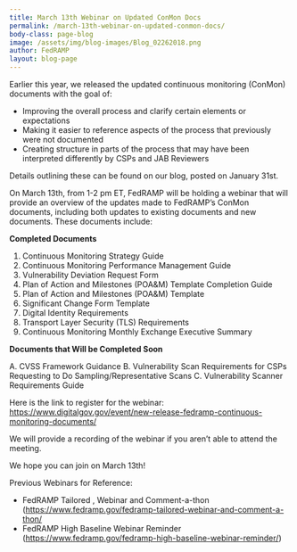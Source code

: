 ```yaml
---
title: March 13th Webinar on Updated ConMon Docs
permalink: /march-13th-webinar-on-updated-conmon-docs/
body-class: page-blog
image: /assets/img/blog-images/Blog_02262018.png
author: FedRAMP
layout: blog-page
---
```

Earlier this year, we released the updated continuous monitoring (ConMon) documents with the goal of: 

* Improving the overall process and clarify certain elements or expectations
* Making it easier to reference aspects of the process that previously were not documented
* Creating structure in parts of the process that may have been interpreted differently by CSPs and JAB Reviewers

Details outlining these can be found on our blog, posted on January 31st.

On March 13th, from 1-2 pm ET, FedRAMP will be holding a webinar that will provide an overview of the updates made to FedRAMP’s ConMon documents, including both updates to existing documents and new documents. These documents include:

**Completed Documents**
1. Continuous Monitoring Strategy Guide
2. Continuous Monitoring Performance Management Guide
3. Vulnerability Deviation Request Form
4. Plan of Action and Milestones (POA&M) Template Completion Guide
5. Plan of Action and Milestones (POA&M) Template
6. Significant Change Form Template
7. Digital Identity Requirements
8. Transport Layer Security (TLS) Requirements
9. Continuous Monitoring Monthly Exchange Executive Summary

**Documents that Will be Completed Soon**

A. CVSS Framework Guidance
B. Vulnerability Scan Requirements for CSPs Requesting to Do Sampling/Representative Scans
C. Vulnerability Scanner Requirements Guide

Here is the link to register for the webinar: https://www.digitalgov.gov/event/new-release-fedramp-continuous-monitoring-documents/

We will provide a recording of the webinar if you aren’t able to attend the meeting. 

We hope you can join on March 13th! 

Previous Webinars for Reference:
* FedRAMP Tailored , Webinar and Comment-a-thon (https://www.fedramp.gov/fedramp-tailored-webinar-and-comment-a-thon/
* FedRAMP High Baseline Webinar Reminder (https://www.fedramp.gov/fedramp-high-baseline-webinar-reminder/)
